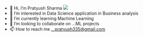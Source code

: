 - 👋 Hi, I’m Pratyush Sharma ![](https://komarev.com/ghpvc/?username=pratyush335)
- 👀 I’m interested in Data Science application in Business analysis
- 🌱 I’m currently learning Machine Learning
- 💞️ I’m looking to collaborate on ...ML projects
- 📫 How to reach me ...pratyush335@gmail.com

<!---
pratyush335/pratyush335 is a ✨ special ✨ repository because its `README.md` (this file) appears on your GitHub profile.
You can click the Preview link to take a look at your changes.
--->

